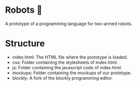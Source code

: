 # Robots :robot:
A prototype of a programming language for two-armed robots.

# Structure
- index.html: The HTML file where the prototype is loaded.
- css: Folder containing the stylesheets of index.html.
- js: Folder containing the javascript code of index.html.
- mockups: Folder containing the mockups of our prototype.
- blockly: A fork of the blockly programming editor.
